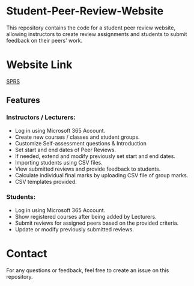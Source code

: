 # Student-Peer-Review-Website
This repository contains the code for a student peer review website, allowing instructors to create review assignments and students to submit feedback on their peers' work.
# Website Link
[SPRS](https://sprs.live)
## Features
### Instructors / Lecturers:
- Log in using Microsoft 365 Account.
- Create new courses / classes and student groups.
- Customize Self-assessment questions & Introduction
- Set start and end dates of Peer Reviews.
- If needed, extend and modify previously set start and end dates.
- Importing students using CSV files.
- View submitted reviews and provide feedback to students.
- Calculate individual final marks by uploading CSV file of group marks.
- CSV templates provided.

### Students:
- Log in using Microsoft 365 Account.
- Show registered courses after being added by Lecturers.
- Submit reviews for assigned peers based on the provided criteria.
- Update or modify previously submitted reviews.


# Contact
For any questions or feedback, feel free to create an issue on this repository.
